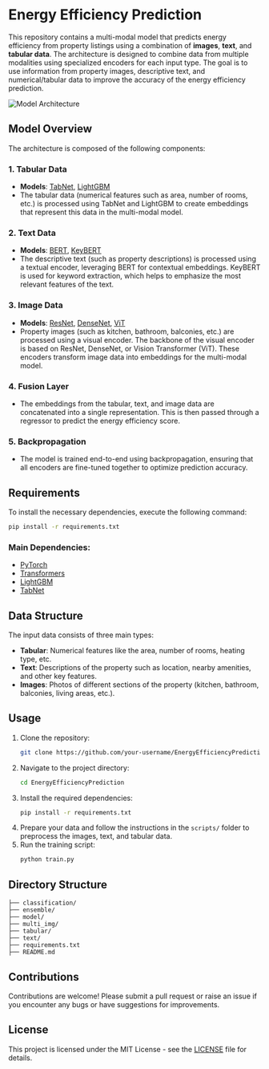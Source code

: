 
# Energy Efficiency Prediction

This repository contains a multi-modal model that predicts energy efficiency from property listings using a combination of **images**, **text**, and **tabular data**. The architecture is designed to combine data from multiple modalities using specialized encoders for each input type. The goal is to use information from property images, descriptive text, and numerical/tabular data to improve the accuracy of the energy efficiency prediction.

![Model Architecture]([insert_image_link_here](https://private-user-images.githubusercontent.com/151882909/376158481-fd981f49-c333-4e17-8fb3-055d99819f2a.png?jwt=eyJhbGciOiJIUzI1NiIsInR5cCI6IkpXVCJ9.eyJpc3MiOiJnaXRodWIuY29tIiwiYXVkIjoicmF3LmdpdGh1YnVzZXJjb250ZW50LmNvbSIsImtleSI6ImtleTUiLCJleHAiOjE3Mjg4OTQyMjQsIm5iZiI6MTcyODg5MzkyNCwicGF0aCI6Ii8xNTE4ODI5MDkvMzc2MTU4NDgxLWZkOTgxZjQ5LWMzMzMtNGUxNy04ZmIzLTA1NWQ5OTgxOWYyYS5wbmc_WC1BbXotQWxnb3JpdGhtPUFXUzQtSE1BQy1TSEEyNTYmWC1BbXotQ3JlZGVudGlhbD1BS0lBVkNPRFlMU0E1M1BRSzRaQSUyRjIwMjQxMDE0JTJGdXMtZWFzdC0xJTJGczMlMkZhd3M0X3JlcXVlc3QmWC1BbXotRGF0ZT0yMDI0MTAxNFQwODE4NDRaJlgtQW16LUV4cGlyZXM9MzAwJlgtQW16LVNpZ25hdHVyZT0wZWRmZDE2MDQyODdjOGUxYzQyM2JiMjc2MmZmMzEyYThlMWZhMDBlZTI5OWQxMGQyMzY2MDUxNmU0MTdkYjUzJlgtQW16LVNpZ25lZEhlYWRlcnM9aG9zdCJ9.9hpLQWaVZOErB-k3KtAbUOQl6ocy-dgaNWRDMI05afM))

## Model Overview

The architecture is composed of the following components:

### 1. **Tabular Data**
- **Models**: [TabNet](https://arxiv.org/abs/1908.07442), [LightGBM](https://lightgbm.readthedocs.io/)
- The tabular data (numerical features such as area, number of rooms, etc.) is processed using TabNet and LightGBM to create embeddings that represent this data in the multi-modal model.

### 2. **Text Data**
- **Models**: [BERT](https://huggingface.co/transformers/model_doc/bert.html), [KeyBERT](https://github.com/MaartenGr/KeyBERT)
- The descriptive text (such as property descriptions) is processed using a textual encoder, leveraging BERT for contextual embeddings. KeyBERT is used for keyword extraction, which helps to emphasize the most relevant features of the text.

### 3. **Image Data**
- **Models**: [ResNet](https://arxiv.org/abs/1512.03385), [DenseNet](https://arxiv.org/abs/1608.06993), [ViT](https://arxiv.org/abs/2010.11929)
- Property images (such as kitchen, bathroom, balconies, etc.) are processed using a visual encoder. The backbone of the visual encoder is based on ResNet, DenseNet, or Vision Transformer (ViT). These encoders transform image data into embeddings for the multi-modal model.

### 4. **Fusion Layer**
- The embeddings from the tabular, text, and image data are concatenated into a single representation. This is then passed through a regressor to predict the energy efficiency score.

### 5. **Backpropagation**
- The model is trained end-to-end using backpropagation, ensuring that all encoders are fine-tuned together to optimize prediction accuracy.

## Requirements

To install the necessary dependencies, execute the following command:

```bash
pip install -r requirements.txt
```

### Main Dependencies:
- [PyTorch](https://pytorch.org/)
- [Transformers](https://huggingface.co/transformers/)
- [LightGBM](https://lightgbm.readthedocs.io/)
- [TabNet](https://github.com/dreamquark-ai/tabnet)

## Data Structure

The input data consists of three main types:

- **Tabular**: Numerical features like the area, number of rooms, heating type, etc.
- **Text**: Descriptions of the property such as location, nearby amenities, and other key features.
- **Images**: Photos of different sections of the property (kitchen, bathroom, balconies, living areas, etc.).

## Usage

1. Clone the repository:
   ```bash
   git clone https://github.com/your-username/EnergyEfficiencyPrediction.git
   ```
2. Navigate to the project directory:
   ```bash
   cd EnergyEfficiencyPrediction
   ```
3. Install the required dependencies:
   ```bash
   pip install -r requirements.txt
   ```
4. Prepare your data and follow the instructions in the `scripts/` folder to preprocess the images, text, and tabular data.
5. Run the training script:
   ```bash
   python train.py
   ```

## Directory Structure

```
├── classification/
├── ensemble/
├── model/
├── multi_img/
├── tabular/
├── text/
├── requirements.txt
├── README.md
```

## Contributions

Contributions are welcome! Please submit a pull request or raise an issue if you encounter any bugs or have suggestions for improvements.

## License

This project is licensed under the MIT License - see the [LICENSE](LICENSE) file for details.
